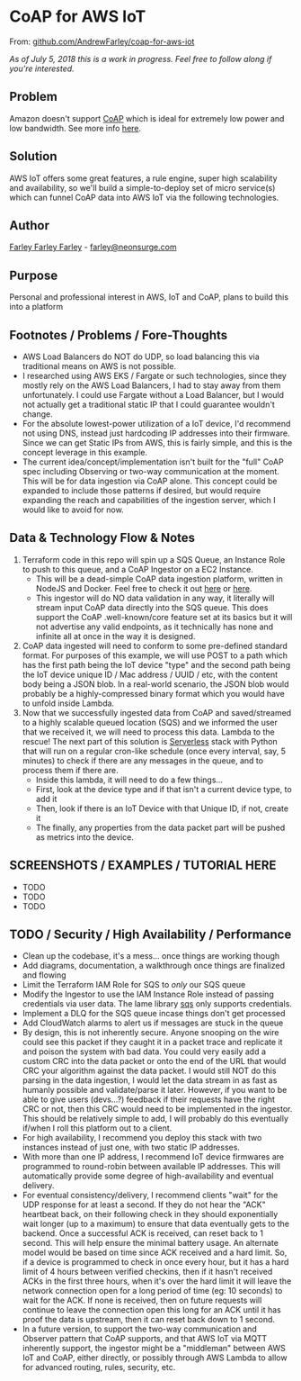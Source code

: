 # CoAP for AWS IoT
From: [github.com/AndrewFarley/coap-for-aws-iot](https://github.com/AndrewFarley/coap-for-aws-iot)

_As of July 5, 2018 this is a work in progress.  Feel free to follow along if you're interested._

## Problem

Amazon doesn't support [CoAP](https://en.wikipedia.org/wiki/Constrained_Application_Protocol) which is ideal for extremely low power and low bandwidth.  See more info [here](http://coap.technology/).

## Solution
AWS IoT offers some great features, a rule engine, super high scalability and availability, so we'll build a simple-to-deploy set of micro service(s) which can funnel CoAP data into AWS IoT via the following technologies.

## Author
[Farley Farley Farley](farley@neonsurge.com) - farley@neonsurge.com

## Purpose
Personal and professional interest in AWS, IoT and CoAP, plans to build this into a platform

## Footnotes / Problems / Fore-Thoughts
 * AWS Load Balancers do NOT do UDP, so load balancing this via traditional means on AWS is not possible.
 * I researched using AWS EKS / Fargate or such technologies, since they mostly rely on the AWS Load Balancers, I had to stay away from them unfortunately.  I could use Fargate without a Load Balancer, but I would not actually get a traditional static IP that I could guarantee wouldn't change.
 * For the absolute lowest-power utilization of a IoT device, I'd recommend not using DNS, instead just hardcoding IP addresses into their firmware.  Since we can get Static IPs from AWS, this is fairly simple, and this is the concept leverage in this example.
 * The current idea/concept/implementation isn't built for the "full" CoAP spec including Observing or two-way communication at the moment.  This will be for data ingestion via CoAP alone.  This concept could be expanded to include those patterns if desired, but would require expanding the reach and capabilities of the ingestion server, which I would like to avoid for now.

## Data & Technology Flow & Notes
1. Terraform code in this repo will spin up a SQS Queue, an Instance Role to push to this queue, and a CoAP Ingestor on a EC2 Instance.
    * This will be a dead-simple CoAP data ingestion platform, written in NodeJS and Docker.  Feel free to check it out [here](https://hub.docker.com/r/andrewfarley/coap-for-aws-iot/) or [here](https://github.com/AndrewFarley/coap-for-aws-iot).
    * This ingestor will do NO data validation in any way, it literally will stream input CoAP data directly into the SQS queue.  This does support the CoAP .well-known/core feature set at its basics but it will not advertise any valid endpoints, as it technically has none and infinite all at once in the way it is designed.
1. CoAP data ingested will need to conform to some pre-defined standard format.  For purposes of this example, we will use POST to a path which has the first path being the IoT device "type" and the second path being the IoT device unique ID / Mac address / UUID / etc, with the content body being a JSON blob.  In a real-world scenario, the JSON blob would probably be a highly-compressed binary format which you would have to unfold inside Lambda.
1. Now that we successfully ingested data from CoAP and saved/streamed to a highly scalable queued location (SQS) and we informed the user that we received it, we will need to process this data.  Lambda to the rescue!  The next part of this solution is [Serverless](https://serverless.com/) stack with Python that will run on a regular cron-like schedule (once every interval, say, 5 minutes) to check if there are any messages in the queue, and to process them if there are.
    * Inside this lambda, it will need to do a few things... 
    * First, look at the device type and if that isn't a current device type, to add it
    * Then, look if there is an IoT Device with that Unique ID, if not, create it
    * The finally, any properties from the data packet part will be pushed as metrics into the device.

## SCREENSHOTS / EXAMPLES / TUTORIAL HERE 
* TODO
* TODO
* TODO

## TODO / Security / High Availability / Performance
* Clean up the codebase, it's a mess... once things are working though
* Add diagrams, documentation, a walkthrough once things are finalized and flowing
* Limit the Terraform IAM Role for SQS to _only_ our SQS queue
* Modify the Ingestor to use the IAM Instance Role instead of passing credentials via user data.  The lame library [sqs](https://www.npmjs.com/package/sqs) only supports credentials.
* Implement a DLQ for the SQS queue incase things don't get processed
* Add CloudWatch alarms to alert us if messages are stuck in the queue
* By design, this is not inherently secure.  Anyone snooping on the wire could see this packet if they caught it in a packet trace and replicate it and poison the system with bad data.  You could very easily add a custom CRC into the data packet or onto the end of the URL that would CRC your algorithm against the data packet.  I would still NOT do this parsing in the data ingestion, I would let the data stream in as fast as humanly possible and validate/parse it later.  However, if you want to be able to give users (devs...?) feedback if their requests have the right CRC or not, then this CRC would need to be implemented in the ingestor.  This should be relatively simple to add, I will probably do this eventually if/when I roll this platform out to a client.
* For high availability, I recommend you deploy this stack with two instances instead of just one, with two static IP addresses.
* With more than one IP address, I recommend IoT device firmwares are programmed to round-robin between available IP addresses.  This will automatically provide some degree of high-availability and eventual delivery.
* For eventual consistency/delivery, I recommend clients "wait" for the UDP response for at least a second.  If they do not hear the "ACK" heartbeat back, on their following check in they should exponentially wait longer (up to a maximum) to ensure that data eventually gets to the backend.  Once a successful ACK is received, can reset back to 1 second.  This will help ensure the minimal battery usage.  An alternate model would be based on time since ACK received and a hard limit.  So, if a device is programmed to  check in once every hour, but it has a hard limit of 4 hours between verified checkins, then if it hasn't received ACKs in the first three hours, when it's over the hard limit it will leave the network connection open for a long period of time (eg: 10 seconds) to wait for the ACK.  If none is received, then on future requests will continue to leave the connection open this long for an ACK until it has proof the data is upstream, then it can reset back down to 1 second.
* In a future version, to support the two-way communication and Observer pattern that CoAP supports, and that AWS IoT via MQTT inherently support, the ingestor might be a "middleman" between AWS IoT and CoAP, either directly, or possibly through AWS Lambda to allow for advanced routing, rules, security, etc.
